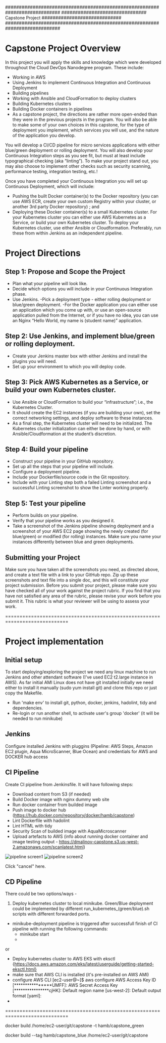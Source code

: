 ############################################################################
###############################   Capstone Project   #############################
############################################################################

# Capstone Project Overview

In this project you will apply the skills and knowledge which were developed throughout the Cloud DevOps Nanodegree program. These include:

- Working in AWS
- Using Jenkins to implement Continuous Integration and Continuous Deployment
- Building pipelines
- Working with Ansible and CloudFormation to deploy clusters
- Building Kubernetes clusters
- Building Docker containers in pipelines
- As a capstone project, the directions are rather more open-ended than they were in the previous projects in the program. You will also be able to make some of your own choices in this capstone, for the type of deployment you implement, which services you will use, and the nature of the application you develop.

You will develop a CI/CD pipeline for micro services applications with either blue/green deployment or rolling deployment. You will also develop your Continuous Integration steps as you see fit, but must at least include typographical checking (aka “linting”). To make your project stand out, you may also choose to implement other checks such as security scanning, performance testing, integration testing, etc.!

Once you have completed your Continuous Integration you will set up Continuous Deployment, which will include:

- Pushing the built Docker container(s) to the Docker repository (you can use AWS ECR, create your own custom Registry within your cluster, or another 3rd party Docker repository) ; and
- Deploying these Docker container(s) to a small Kubernetes cluster. For your Kubernetes cluster you can either use AWS Kubernetes as a Service, or build your own Kubernetes cluster. To deploy your Kubernetes cluster, use either Ansible or Cloudformation. Preferably, run these from within Jenkins as an independent pipeline.

# Project Directions

## Step 1: Propose and Scope the Project
- Plan what your pipeline will look like.
- Decide which options you will include in your Continuous Integration phase.
- Use Jenkins.
-Pick a deployment type - either rolling deployment or blue/green deployment.
-For the Docker application you can either use an application which you come up with, or use an open-source application pulled from the Internet, or if you have no idea, you can use an Nginx “Hello World, my name is (student name)” application.

## Step 2: Use Jenkins, and implement blue/green or rolling deployment.
- Create your Jenkins master box with either Jenkins and install the plugins you will need.
- Set up your environment to which you will deploy code.

## Step 3: Pick AWS Kubernetes as a Service, or build your own Kubernetes cluster.
- Use Ansible or CloudFormation to build your “infrastructure”; i.e., the Kubernetes Cluster.
- It should create the EC2 instances (if you are building your own), set the correct networking settings, and deploy software to these instances.
- As a final step, the Kubernetes cluster will need to be initialized. The Kubernetes cluster initialization can either be done by hand, or with Ansible/Cloudformation at the student’s discretion.

## Step 4: Build your pipeline
- Construct your pipeline in your GitHub repository.
- Set up all the steps that your pipeline will include.
- Configure a deployment pipeline.
- Include your Dockerfile/source code in the Git repository.
- Include with your Linting step both a failed Linting screenshot and a successful Linting screenshot to show the Linter working properly.

## Step 5: Test your pipeline
- Perform builds on your pipeline.
- Verify that your pipeline works as you designed it.
- Take a screenshot of the Jenkins pipeline showing deployment and a screenshot of your AWS EC2 page showing the newly created (for blue/green) or modified (for rolling) instances. Make sure you name your instances differently between blue and green deployments.

## Submitting your Project
Make sure you have taken all the screenshots you need, as directed above, and create a text file with a link to your GitHub repo.
Zip up these screenshots and text file into a single doc, and this will constitute your project submission.
Before you submit your project, please make sure you have checked all of your work against the project rubric. If you find that you have not satisfied any area of the rubric, please revise your work before you submit it. This rubric is what your reviewer will be using to assess your work.

============================================================================

# Project implementation

## Initial setup
To start deploying/exploring the project we need any linux machine to run Jenkins and other attendant software (I've used EC2 t2.large instance in AWS).
As far initial AMI Linux does not have git installed initially we need either to install it manually (sudo yum install git) and clone this repo or just copy the Makefile.

- Run 'make env' to install git, python, docker, jenkins, hadolint, tidy and dependencies.
- Re-login or run another shell, to activate user's group 'docker' (it will be needed to run minikube) 

## Jenkins
Configure installed Jenkins with pluggins (Pipeline: AWS Steps, Amazon EC2 plugin, Aqua MicroScanner, Blue Ocean) and credentials for AWS and DOCKER hub access

## CI Pipeline
Create CI pipeline from Jenkinsfile. 
It will have following steps: 
- Download content from S3 (if needed)
- Build Docker image with nginx dummy web site
- Run docker container from builded image
- Push image to docker hub (https://hub.docker.com/repository/docker/hamb/capstone)
- Lint Dockerfile with hadolint
- Lint HTML with tidy
- Security Scan of builded image with AquaMicroscanner
- Upload artefacts to AWS (info about running docker container and image testing output - https://dmalinov-capstone.s3.us-west-2.amazonaws.com/scanlatest.html)

![pipeline screen1](screenshots/pipeline1.png)
![pipeline screen2](screenshots/pipeline2.png?raw=true)

Click "cancel" here.

## CD Pipeline
There could be two options/ways - 
1) Deploy kubernetes cluster to local minikube. Green/Blue deployment could be implemented by different run_kubernetes_(green/blue).sh scripts with different forwarded ports.
- minikube-deployment pipeline is triggered after successfull finish of CI pipeline with running the following commands:
	- minikube start 
	- 
or
- Deploy kubernetes cluster to AWS EKS with eksctl
{https://docs.aws.amazon.com/eks/latest/userguide/getting-started-eksctl.html}
- make sure that AWS CLI is installed (it's pre-installed on AWS AMI)
- configure AWS CLI
[ec2-user@~]$ aws configure
AWS Access Key ID [****************UMFF]:
AWS Secret Access Key [****************cjHK]:
Default region name [us-west-2]:
Default output format [yaml]:
- 
============================================================================

docker build /home/ec2-user/git/capstone -t hamb/capstone_green

docker build --tag hamb/capstone_blue /home/ec2-user/git/capstone